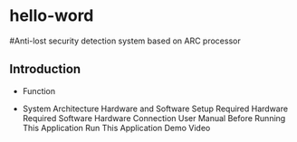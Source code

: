 # hello-word
#Anti-lost security detection system based on ARC processor

 ## Introduction
 * Function
 + System Architecture
Hardware and Software Setup
Required Hardware
Required Software
Hardware Connection
User Manual
Before Running This Application
Run This Application
Demo Video
